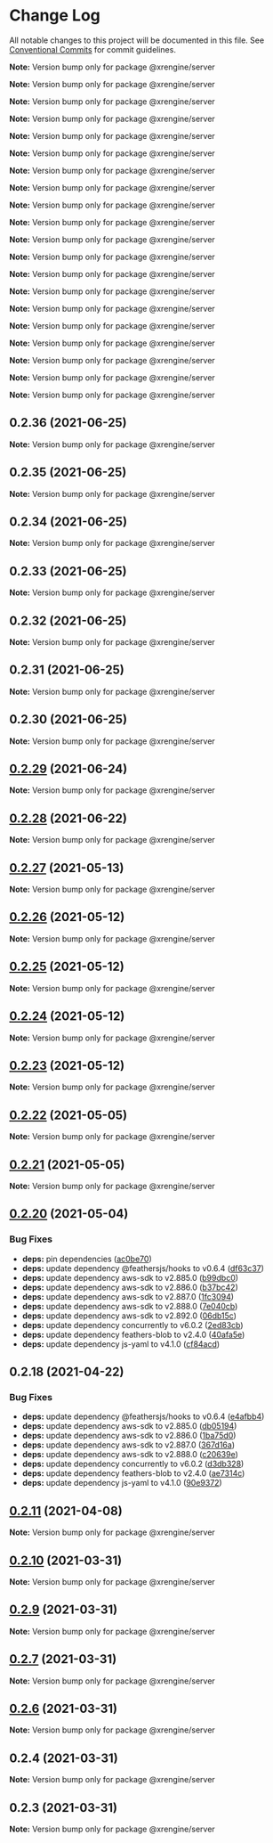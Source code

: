 # Change Log

All notable changes to this project will be documented in this file.
See [Conventional Commits](https://conventionalcommits.org) for commit guidelines.



**Note:** Version bump only for package @xrengine/server







**Note:** Version bump only for package @xrengine/server







**Note:** Version bump only for package @xrengine/server







**Note:** Version bump only for package @xrengine/server







**Note:** Version bump only for package @xrengine/server







**Note:** Version bump only for package @xrengine/server







**Note:** Version bump only for package @xrengine/server







**Note:** Version bump only for package @xrengine/server







**Note:** Version bump only for package @xrengine/server







**Note:** Version bump only for package @xrengine/server







**Note:** Version bump only for package @xrengine/server







**Note:** Version bump only for package @xrengine/server







**Note:** Version bump only for package @xrengine/server







**Note:** Version bump only for package @xrengine/server







**Note:** Version bump only for package @xrengine/server







**Note:** Version bump only for package @xrengine/server







**Note:** Version bump only for package @xrengine/server







**Note:** Version bump only for package @xrengine/server







**Note:** Version bump only for package @xrengine/server







**Note:** Version bump only for package @xrengine/server





## 0.2.36 (2021-06-25)

**Note:** Version bump only for package @xrengine/server





## 0.2.35 (2021-06-25)

**Note:** Version bump only for package @xrengine/server





## 0.2.34 (2021-06-25)

**Note:** Version bump only for package @xrengine/server





## 0.2.33 (2021-06-25)

**Note:** Version bump only for package @xrengine/server





## 0.2.32 (2021-06-25)

**Note:** Version bump only for package @xrengine/server





## 0.2.31 (2021-06-25)

**Note:** Version bump only for package @xrengine/server





## 0.2.30 (2021-06-25)

**Note:** Version bump only for package @xrengine/server





## [0.2.29](https://github.com/barankyle/xr3ngine/compare/v0.2.28...v0.2.29) (2021-06-24)

**Note:** Version bump only for package @xrengine/server





## [0.2.28](https://github.com/barankyle/xr3ngine/compare/v0.2.27...v0.2.28) (2021-06-22)

**Note:** Version bump only for package @xrengine/server





## [0.2.27](https://github.com/barankyle/xrengine/compare/v0.2.26...v0.2.27) (2021-05-13)

**Note:** Version bump only for package @xrengine/server





## [0.2.26](https://github.com/barankyle/xrengine/compare/v0.2.24...v0.2.26) (2021-05-12)

**Note:** Version bump only for package @xrengine/server





## [0.2.25](https://github.com/barankyle/xrengine/compare/v0.2.24...v0.2.25) (2021-05-12)

**Note:** Version bump only for package @xrengine/server





## [0.2.24](https://github.com/barankyle/xrengine/compare/v0.2.23...v0.2.24) (2021-05-12)

**Note:** Version bump only for package @xrengine/server





## [0.2.23](https://github.com/barankyle/xrengine/compare/v0.2.22...v0.2.23) (2021-05-12)

**Note:** Version bump only for package @xrengine/server





## [0.2.22](https://github.com/xrengine/xrengine/compare/v0.2.21...v0.2.22) (2021-05-05)

**Note:** Version bump only for package @xrengine/server





## [0.2.21](https://github.com/barankyle/xrengine/compare/v0.2.20...v0.2.21) (2021-05-05)

**Note:** Version bump only for package @xrengine/server





## [0.2.20](https://github.com/barankyle/xrengine/compare/v0.2.18...v0.2.20) (2021-05-04)


### Bug Fixes

* **deps:** pin dependencies ([ac0be70](https://github.com/barankyle/xrengine/commit/ac0be70b9194c3809e74ba8875529c091d084014))
* **deps:** update dependency @feathersjs/hooks to v0.6.4 ([df63c37](https://github.com/barankyle/xrengine/commit/df63c37dcf4eb61a8e9ed4bdcfa2053d60164d8b))
* **deps:** update dependency aws-sdk to v2.885.0 ([b99dbc0](https://github.com/barankyle/xrengine/commit/b99dbc0a7ba9aa44ae49c88bd89dc1161a25a7e1))
* **deps:** update dependency aws-sdk to v2.886.0 ([b37bc42](https://github.com/barankyle/xrengine/commit/b37bc42fd77d765bc1a947ff097cef2360e3bbac))
* **deps:** update dependency aws-sdk to v2.887.0 ([1fc3094](https://github.com/barankyle/xrengine/commit/1fc3094cd008466281f8410ebf0b69e3c23ba4c9))
* **deps:** update dependency aws-sdk to v2.888.0 ([7e040cb](https://github.com/barankyle/xrengine/commit/7e040cbe484c74602def81e26f28cb55264ed177))
* **deps:** update dependency aws-sdk to v2.892.0 ([06db15c](https://github.com/barankyle/xrengine/commit/06db15cc17ade5417feafeda07fc3ee77fbe3d3f))
* **deps:** update dependency concurrently to v6.0.2 ([2ed83cb](https://github.com/barankyle/xrengine/commit/2ed83cb943881bf0d9bc850ec5541f8983047c41))
* **deps:** update dependency feathers-blob to v2.4.0 ([40afa5e](https://github.com/barankyle/xrengine/commit/40afa5e33767fc9d1c1d8baad7820028478a71cc))
* **deps:** update dependency js-yaml to v4.1.0 ([cf84acd](https://github.com/barankyle/xrengine/commit/cf84acd3dbfc606c5be67d26abbb445270eb8536))





## 0.2.18 (2021-04-22)


### Bug Fixes

* **deps:** update dependency @feathersjs/hooks to v0.6.4 ([e4afbb4](https://github.com/XRFoundation/XREngine/commit/e4afbb4e1f3f085855393eea997453c6002aaedb))
* **deps:** update dependency aws-sdk to v2.885.0 ([db05194](https://github.com/XRFoundation/XREngine/commit/db05194e8e61a0d54af54cdbaa6e50fd3f4f8b72))
* **deps:** update dependency aws-sdk to v2.886.0 ([1ba75d0](https://github.com/XRFoundation/XREngine/commit/1ba75d008a82b37eaf57b60b7ce442dde92be8c5))
* **deps:** update dependency aws-sdk to v2.887.0 ([367d16a](https://github.com/XRFoundation/XREngine/commit/367d16a9a7c5eee2deee16ae7cf4df8a1697490d))
* **deps:** update dependency aws-sdk to v2.888.0 ([c20639e](https://github.com/XRFoundation/XREngine/commit/c20639e23a8946e0484be289ddd258ebc7da88f4))
* **deps:** update dependency concurrently to v6.0.2 ([d3db328](https://github.com/XRFoundation/XREngine/commit/d3db32874399d5a6ce3f157188cfb8ce7ff798c0))
* **deps:** update dependency feathers-blob to v2.4.0 ([ae7314c](https://github.com/XRFoundation/XREngine/commit/ae7314c2066bdf20181060c49f75680d97fb8300))
* **deps:** update dependency js-yaml to v4.1.0 ([90e9372](https://github.com/XRFoundation/XREngine/commit/90e937244efdb3470de266f34c40d5cfb504acb5))





## [0.2.11](https://github.com/XRFoundation/XREngine/compare/v0.2.10...v0.2.11) (2021-04-08)

**Note:** Version bump only for package @xrengine/server





## [0.2.10](https://github.com/XRFoundation/XREngine/compare/v0.2.9...v0.2.10) (2021-03-31)

**Note:** Version bump only for package @xrengine/server





## [0.2.9](https://github.com/XRFoundation/XREngine/compare/v0.2.8...v0.2.9) (2021-03-31)

**Note:** Version bump only for package @xrengine/server





## [0.2.7](https://github.com/XRFoundation/XREngine/compare/v0.2.6...v0.2.7) (2021-03-31)

**Note:** Version bump only for package @xrengine/server





## [0.2.6](https://github.com/XRFoundation/XREngine/compare/v0.2.5...v0.2.6) (2021-03-31)

**Note:** Version bump only for package @xrengine/server





## 0.2.4 (2021-03-31)

**Note:** Version bump only for package @xrengine/server





## 0.2.3 (2021-03-31)

**Note:** Version bump only for package @xrengine/server
